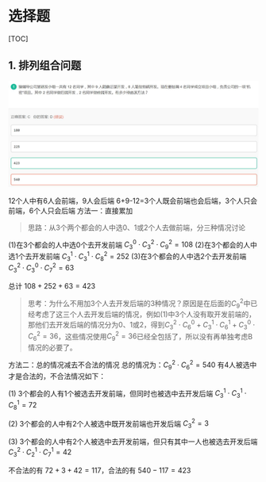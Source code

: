 <head>
    <script src="https://cdn.mathjax.org/mathjax/latest/MathJax.js?config=TeX-AMS-MML_HTMLorMML" type="text/javascript"></script>
    <script type="text/x-mathjax-config">
        MathJax.Hub.Config({
            tex2jax: {
            skipTags: ['script', 'noscript', 'style', 'textarea', 'pre'],
            inlineMath: [['$','$']]
            }
        });
    </script>
</head>

# 选择题
[TOC]
## 1. 排列组合问题
<center>
<img src='images/后端开发.jpg'>
</center>

12个人中有6人会前端，9人会后端
6+9-12=3个人既会前端也会后端，3个人只会前端，6个人只会后端
方法一：直接累加
>思路：从3个两个都会的人中选0、1或2个人去做前端，分三种情况讨论

(1)在3个都会的人中选0个去开发前端
$C_3^0\cdot C_3^2 \cdot C_9^2=108$
(2)在3个都会的人中选1个去开发前端
$C_3^1\cdot C_3^1\cdot C_8^2=252$
(3)在3个都会的人中选2个去开发前端
$C_3^2\cdot C_3^0 \cdot C_7^2=63$

总计 $108+252+63=423$

> 思考：为什么不用加3个人去开发后端的3种情况？原因是在后面的$C_9^2$中已经考虑了这三个人去开发后端的情况，例如(1)中3个人没有取开发前端的，那他们去开发后端的情况分为0、1或2，得到$C_3^2\cdot C_6^0 + C_3^1\cdot C_6^1 + C_3^0\cdot C_6^2=36$，这些情况使用$C_9^2=36$已经全包括了，所以没有再单独考虑B情况的必要了。

方法二：总的情况减去不合法的情况
总的情况为：$C_9^2\cdot C_6^2=540$
有4人被选中才是合法的，不合法情况如下：

(1) 3个都会的人有1个被选去开发前端，但同时也被选中去开发后端
$C_3^1\cdot C_3^1\cdot C_8^1=72$

(2) 3个都会的人中有2个人被选中既开发前端也开发后端
$C_3^2=3$

(3) 3个都会的人中有2个人被选中去开发前端，但只有其中一人也被选去开发后端
$C_3^2\cdot C_2^1\cdot C_7^1 = 42$

不合法的有 $72+3+42=117$，合法的有 $540-117=423$